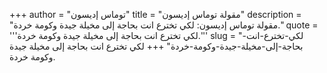 +++
author = "توماس إديسون"
title = "مقولة توماس إديسون"
description = "مقولة توماس إديسون: لكي تخترع انت بحاجة إلى مخيلة جيدة وكومة خردة."
quote = '''لكي تخترع انت بحاجة إلى مخيلة جيدة وكومة خردة.'''
slug = "لكي-تخترع-انت-بحاجة-إلى-مخيلة-جيدة-وكومة-خردة"
+++
لكي تخترع انت بحاجة إلى مخيلة جيدة وكومة خردة.
